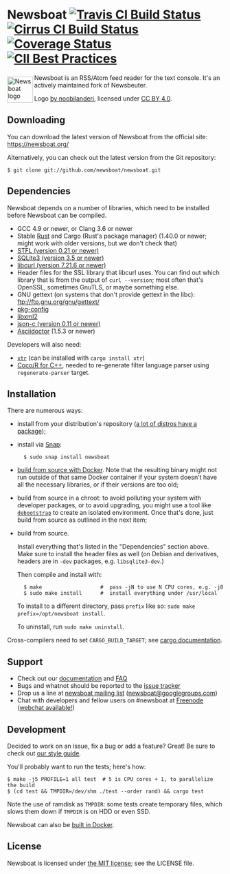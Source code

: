 Newsboat [![Travis CI Build Status](https://travis-ci.org/newsboat/newsboat.svg?branch=master)](https://travis-ci.org/newsboat/newsboat) [![Cirrus CI Build Status](https://api.cirrus-ci.com/github/newsboat/newsboat.svg)](https://cirrus-ci.com/github/newsboat/newsboat) [![Coverage Status](https://coveralls.io/repos/github/newsboat/newsboat/badge.svg?branch=master)](https://coveralls.io/github/newsboat/newsboat?branch=master) [![CII Best Practices](https://bestpractices.coreinfrastructure.org/projects/3328/badge)](https://bestpractices.coreinfrastructure.org/projects/3328)
========

<a href="https://newsboat.org">
<img
    src="https://newsboat.org/logo.svg"
    alt="Newsboat logo"
    align="left"
    height="60"
    width="60"
    vspace="6" /></a>

Newsboat is an RSS/Atom feed reader for the text console. It's an actively
maintained fork of Newsbeuter.

Logo [by noobilanderi](https://groups.google.com/forum/#!topic/newsboat/Xm5pTsbeMEk),
licensed under [CC BY 4.0](https://creativecommons.org/licenses/by/4.0/).

Downloading
-----------

You can download the latest version of Newsboat from the official site:
https://newsboat.org/

Alternatively, you can check out the latest version from the Git repository:

	$ git clone git://github.com/newsboat/newsboat.git

Dependencies
------------

Newsboat depends on a number of libraries, which need to be installed before
Newsboat can be compiled.

<!--
    UPDATE doc/newsboat.asciidoc IF YOU CHANGE THIS LIST
-->
- GCC 4.9 or newer, or Clang 3.6 or newer
- Stable [Rust](https://www.rust-lang.org/en-US/) and Cargo (Rust's package
    manager) (1.40.0 or newer; might work with older versions, but we don't
    check that)
- [STFL (version 0.21 or newer)](http://www.clifford.at/stfl/)
- [SQLite3 (version 3.5 or newer)](https://www.sqlite.org/download.html)
- [libcurl (version 7.21.6 or newer)](https://curl.haxx.se/download.html)
- Header files for the SSL library that libcurl uses. You can find out which
    library that is from the output of `curl --version`; most often that's
    OpenSSL, sometimes GnuTLS, or maybe something else.
- GNU gettext (on systems that don't provide gettext in the libc):
  ftp://ftp.gnu.org/gnu/gettext/
- [pkg-config](https://pkg-config.freedesktop.org/wiki/)
- [libxml2](http://xmlsoft.org/downloads.html)
- [json-c (version 0.11 or newer)](https://github.com/json-c/json-c/wiki)
- [Asciidoctor](https://asciidoctor.org/) (1.5.3 or newer)
<!--
    UPDATE doc/newsboat.asciidoc IF YOU CHANGE THIS LIST
-->

Developers will also need:

- [`xtr`](https://github.com/woboq/tr) (can be installed with `cargo install
  xtr`)
- [Coco/R for C++](http://www.ssw.uni-linz.ac.at/coco/), needed to re-generate
    filter language parser using `regenerate-parser` target.

Installation
------------

<!--
    UPDATE doc/newsboat.asciidoc IF YOU CHANGE THIS LIST
-->

There are numerous ways:

- install from your distribution's repository ([a lot of distros have
    a package](https://repology.org/project/newsboat));

- install via [Snap](https://snapcraft.io/docs/installing-snapd):

        $ sudo snap install newsboat

- [build from source with Docker](doc/docker.md). Note that the resulting binary
    might not run outside of that same Docker container if your system doesn't
    have all the necessary libraries, or if their versions are too old;

- build from source in a chroot: to avoid polluting your system with developer
    packages, or to avoid upgrading, you might use a tool like
    [`debootstrap`](https://wiki.debian.org/Debootstrap) to create an isolated
    environment. Once that's done, just build from source as outlined in the
    next item;

- build from source.

    Install everything that's listed in the "Dependencies" section above. Make
    sure to install the header files as well (on Debian and derivatives, headers
    are in `-dev` packages, e.g. `libsqlite3-dev`.)

    Then compile and install with:

        $ make                   #  pass -jN to use N CPU cores, e.g. -j8
        $ sudo make install      #  install everything under /usr/local

    To install to a different directory, pass `prefix` like so: `sudo make
    prefix=/opt/newsboat install`.

    To uninstall, run `sudo make uninstall`.

Cross-compilers need to set `CARGO_BUILD_TARGET`; see [cargo
documentation](https://doc.rust-lang.org/cargo/reference/config.html#environment-variables).

<!--
    UPDATE doc/newsboat.asciidoc IF YOU CHANGE THIS LIST
-->

Support
-------

* Check out our
  [documentation](https://newsboat.org/releases/2.19/docs/newsboat.html) and
  [FAQ](https://newsboat.org/releases/2.19/docs/faq.html)
* Bugs and whatnot should be reported to the
  [issue tracker](https://github.com/newsboat/newsboat/issues)
* Drop us a line at
  [newsboat mailing list](https://groups.google.com/group/newsboat)
  (newsboat@googlegroups.com)
* Chat with developers and fellow users on #newsboat at
  [Freenode](https://freenode.net) ([webchat
  available!](https://webchat.freenode.net/?channels=newsboat))

Development
-----------

Decided to work on an issue, fix a bug or add a feature? Great! Be sure to
check out [our style guide](doc/internal/code-style.markdown).

You'll probably want to run the tests; here's how:

	$ make -j5 PROFILE=1 all test  # 5 is CPU cores + 1, to parallelize the build
	$ (cd test && TMPDIR=/dev/shm ./test --order rand) && cargo test

Note the use of ramdisk as `TMPDIR`: some tests create temporary files, which
slows them down if `TMPDIR` is on HDD or even SSD.

Newsboat can also be [built in Docker](doc/docker.md).

License
-------

Newsboat is licensed under [the MIT
license](https://opensource.org/licenses/MIT); see the LICENSE file.
